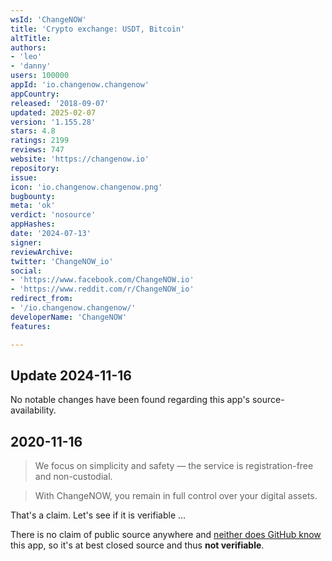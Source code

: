 ```yaml
---
wsId: 'ChangeNOW'
title: 'Crypto exchange: USDT, Bitcoin'
altTitle: 
authors:
- 'leo'
- 'danny'
users: 100000
appId: 'io.changenow.changenow'
appCountry: 
released: '2018-09-07'
updated: 2025-02-07
version: '1.155.28'
stars: 4.8
ratings: 2199
reviews: 747
website: 'https://changenow.io'
repository: 
issue: 
icon: 'io.changenow.changenow.png'
bugbounty: 
meta: 'ok'
verdict: 'nosource'
appHashes: 
date: '2024-07-13'
signer: 
reviewArchive: 
twitter: 'ChangeNOW_io'
social:
- 'https://www.facebook.com/ChangeNOW.io'
- 'https://www.reddit.com/r/ChangeNOW_io'
redirect_from:
- '/io.changenow.changenow/'
developerName: 'ChangeNOW'
features: 

---
```


## Update 2024-11-16

No notable changes have been found regarding this app's source-availability.

## 2020-11-16

> We focus on simplicity and safety — the service is registration-free and non-custodial.

> With ChangeNOW, you remain in full control over your digital assets.

That's a claim. Let's see if it is verifiable ...

There is no claim of public source anywhere and
[neither does GitHub know](https://github.com/search?q=%22io.changenow.changenow%22)
this app, so it's at best closed source and thus **not verifiable**.
